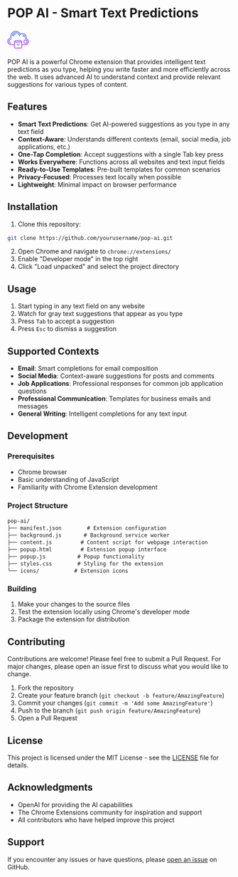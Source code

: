 # POP AI - Smart Text Predictions

![POP AI Logo](icon48.png)

POP AI is a powerful Chrome extension that provides intelligent text predictions as you type, helping you write faster and more efficiently across the web. It uses advanced AI to understand context and provide relevant suggestions for various types of content.

## Features

- **Smart Text Predictions**: Get AI-powered suggestions as you type in any text field
- **Context-Aware**: Understands different contexts (email, social media, job applications, etc.)
- **One-Tap Completion**: Accept suggestions with a single Tab key press
- **Works Everywhere**: Functions across all websites and text input fields
- **Ready-to-Use Templates**: Pre-built templates for common scenarios
- **Privacy-Focused**: Processes text locally when possible
- **Lightweight**: Minimal impact on browser performance

## Installation

1. Clone this repository:
```bash
git clone https://github.com/yourusername/pop-ai.git
```

2. Open Chrome and navigate to `chrome://extensions/`
3. Enable "Developer mode" in the top right
4. Click "Load unpacked" and select the project directory

## Usage

1. Start typing in any text field on any website
2. Watch for gray text suggestions that appear as you type
3. Press `Tab` to accept a suggestion
4. Press `Esc` to dismiss a suggestion

## Supported Contexts

- **Email**: Smart completions for email composition
- **Social Media**: Context-aware suggestions for posts and comments
- **Job Applications**: Professional responses for common job application questions
- **Professional Communication**: Templates for business emails and messages
- **General Writing**: Intelligent completions for any text input

## Development

### Prerequisites

- Chrome browser
- Basic understanding of JavaScript
- Familiarity with Chrome Extension development

### Project Structure

```
pop-ai/
├── manifest.json        # Extension configuration
├── background.js       # Background service worker
├── content.js         # Content script for webpage interaction
├── popup.html         # Extension popup interface
├── popup.js          # Popup functionality
├── styles.css        # Styling for the extension
└── icons/           # Extension icons
```

### Building

1. Make your changes to the source files
2. Test the extension locally using Chrome's developer mode
3. Package the extension for distribution

## Contributing

Contributions are welcome! Please feel free to submit a Pull Request. For major changes, please open an issue first to discuss what you would like to change.

1. Fork the repository
2. Create your feature branch (`git checkout -b feature/AmazingFeature`)
3. Commit your changes (`git commit -m 'Add some AmazingFeature'`)
4. Push to the branch (`git push origin feature/AmazingFeature`)
5. Open a Pull Request

## License

This project is licensed under the MIT License - see the [LICENSE](LICENSE) file for details.

## Acknowledgments

- OpenAI for providing the AI capabilities
- The Chrome Extensions community for inspiration and support
- All contributors who have helped improve this project

## Support

If you encounter any issues or have questions, please [open an issue](https://github.com/yourusername/pop-ai/issues) on GitHub. 